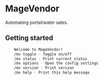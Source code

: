 # MageVendor
Automating portal/water sales.

## Getting started

```bash
    Welcome to MageVendor!
    /mv toggle - Toggle on/off
    /mv status - Print current status
    /mv options - Open the config settings
    /mv version - Print version
    /mv help - Print this help message
```